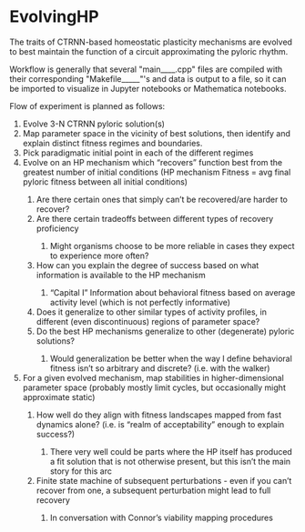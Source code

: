# EvolvingHP
The traits of CTRNN-based homeostatic plasticity mechanisms are evolved to best maintain the function of a circuit approximating the pyloric rhythm.

Workflow is generally that several "main____.cpp" files are compiled with their corresponding "Makefile_____"'s and data is output to a file, so it can be imported to visualize in Jupyter notebooks or Mathematica notebooks.

Flow of experiment is planned as follows:

<ol>
  <li>Evolve 3-N CTRNN pyloric solution(s)</li>
  <li>Map parameter space in the vicinity of best solutions, then identify and explain distinct fitness regimes and boundaries.</li>
  <li>Pick paradigmatic initial point in each of the different regimes</li>
  <li>Evolve on an HP mechanism which “recovers” function best from the greatest number of initial conditions (HP mechanism Fitness = avg final pyloric fitness between all initial conditions)</li> 
  <ol>
    <li>Are there certain ones that simply can’t be recovered/are harder to recover?</li>
    <li>Are there certain tradeoffs between different types of recovery proficiency</li>
    <ol>
      <li>Might organisms choose to be more reliable in cases they expect to experience more often?</li>
    </ol>
    <li>How can you explain the degree of success based on what information is available to the HP mechanism</li>
    <ol>
      <li>“Capital I” Information about behavioral fitness based on average activity level (which is not perfectly informative)</li>
    </ol>
    <li>Does it generalize to other similar types of activity profiles, in different (even discontinuous) regions of parameter space?</li>
    <li>Do the best HP mechanisms generalize to other (degenerate) pyloric solutions?</li>
    <ol>
      <li>Would generalization be better when the way I define behavioral fitness isn’t so arbitrary and discrete? (i.e. with the walker)</li>
    </ol>
  </ol>
  <li>For a given evolved mechanism, map stabilities in higher-dimensional parameter space (probably mostly limit cycles, but occasionally might approximate static)</li>
  <ol>
    <li>How well do they align with fitness landscapes mapped from fast dynamics alone? (i.e. is “realm of acceptability” enough to explain success?)</li>
    <ol>
      <li>There very well could be parts where the HP itself has produced a fit solution that is not otherwise present, but this isn’t the main story for this arc</li>
    </ol>
    <li>Finite state machine of subsequent perturbations - even if you can’t recover from one, a subsequent perturbation might lead to full recovery</li>
    <ol>
      <li>In conversation with Connor’s viability mapping procedures</li>
    </ol>
  </ol>
</ol>
